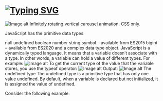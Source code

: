 # [![Typing SVG](https://readme-typing-svg.demolab.com?font=Fira+Code&duration=5023&pause=997&color=F7E833&multiline=true&width=300&height=219&lines=This+is+8+data+types+in+Java+Script)](https://git.io/typing-svg)

![Image alt](https://github.com/{username}/{repository}/raw/{branch}/{path}/image.png)
Infinitely rotating vertical carousel animation. CSS only.

JavaScript has the primitive data types:

null
undefined
boolean
number
string
symbol – available from ES2015
bigint – available from ES2020
and a complex data type object.
JavaScript is a dynamically typed language. It means that a variable doesn’t associate with a type. In other words, a variable can hold a value of different types. For example:
![Image alt](https://github.com/{username}/{repository}/raw/{branch}/{path}/image.png)
To get the current type of the value that the variable stores, you use the typeof operator:
![Image alt](https://github.com/{username}/{repository}/raw/{branch}/{path}/image.png)
Output:
![Image alt](https://github.com/{username}/{repository}/raw/{branch}/{path}/image.png)
The undefined type
The undefined type is a primitive type that has only one value undefined. By default, when a variable is declared but not initialized, it is assigned the value of undefined.

Consider the following example:
